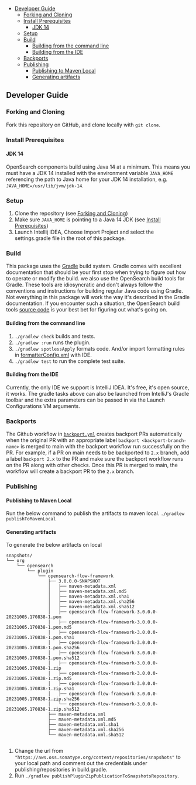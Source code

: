 - [Developer Guide](#developer-guide)
    - [Forking and Cloning](#forking-and-cloning)
    - [Install Prerequisites](#install-prerequisites)
        - [JDK 14](#jdk-14)
    - [Setup](#setup)
    - [Build](#build)
        - [Building from the command line](#building-from-the-command-line)
        - [Building from the IDE](#building-from-the-ide)
    - [Backports](#backports)
    - [Publishing](#publishing)
        - [Publishing to Maven Local](#publishing-to-maven-local)
        - [Generating artifacts](#generating-artifacts)

## Developer Guide

### Forking and Cloning

Fork this repository on GitHub, and clone locally with `git clone`.

### Install Prerequisites

#### JDK 14

OpenSearch components build using Java 14 at a minimum. This means you must have a JDK 14 installed with the environment variable `JAVA_HOME` referencing the path to Java home for your JDK 14 installation, e.g. `JAVA_HOME=/usr/lib/jvm/jdk-14`.

### Setup

1. Clone the repository (see [Forking and Cloning](#forking-and-cloning))
2. Make sure `JAVA_HOME` is pointing to a Java 14 JDK (see [Install Prerequisites](#install-prerequisites))
3. Launch Intellij IDEA, Choose Import Project and select the settings.gradle file in the root of this package.

### Build

This package uses the [Gradle](https://docs.gradle.org/current/userguide/userguide.html) build system. Gradle comes with excellent documentation that should be your first stop when trying to figure out how to operate or modify the build. we also use the OpenSearch build tools for Gradle. These tools are idiosyncratic and don't always follow the conventions and instructions for building regular Java code using Gradle. Not everything in this package will work the way it's described in the Gradle documentation. If you encounter such a situation, the OpenSearch build tools [source code](https://github.com/opensearch-project/OpenSearch/tree/main/buildSrc/src/main/groovy/org/opensearch/gradle) is your best bet for figuring out what's going on.

#### Building from the command line

1. `./gradlew check` builds and tests.
2. `./gradlew :run` runs the plugin.
3. `./gradlew spotlessApply` formats code. And/or import formatting rules in [formatterConfig.xml](formatter/formatterConfig.xml) with IDE.
4. `./gradlew test` to run the complete test suite.

#### Building from the IDE

Currently, the only IDE we support is IntelliJ IDEA.  It's free, it's open source, it works. The gradle tasks above can also be launched from IntelliJ's Gradle toolbar and the extra parameters can be passed in via the Launch Configurations VM arguments.

### Backports

The Github workflow in [`backport.yml`](.github/workflows/backport.yml) creates backport PRs automatically when the
original PR with an appropriate label `backport <backport-branch-name>` is merged to main with the backport workflow
run successfully on the PR. For example, if a PR on main needs to be backported to `2.x` branch, add a label
`backport 2.x` to the PR and make sure the backport workflow runs on the PR along with other checks. Once this PR is
merged to main, the workflow will create a backport PR to the `2.x` branch.

### Publishing

#### Publishing to Maven Local
Run the below command to publish the artifacts to maven local.
```./gradlew publishToMavenLocal```

#### Generating artifacts

To generate the below artifacts on local
```
snapshots/
└── org
    └── opensearch
        └── plugin
            └── opensearch-flow-framework
                ├── 3.0.0.0-SNAPSHOT
                │   ├── maven-metadata.xml
                │   ├── maven-metadata.xml.md5
                │   ├── maven-metadata.xml.sha1
                │   ├── maven-metadata.xml.sha256
                │   ├── maven-metadata.xml.sha512
                │   ├── opensearch-flow-framework-3.0.0.0-20231005.170838-1.pom
                │   ├── opensearch-flow-framework-3.0.0.0-20231005.170838-1.pom.md5
                │   ├── opensearch-flow-framework-3.0.0.0-20231005.170838-1.pom.sha1
                │   ├── opensearch-flow-framework-3.0.0.0-20231005.170838-1.pom.sha256
                │   ├── opensearch-flow-framework-3.0.0.0-20231005.170838-1.pom.sha512
                │   ├── opensearch-flow-framework-3.0.0.0-20231005.170838-1.zip
                │   ├── opensearch-flow-framework-3.0.0.0-20231005.170838-1.zip.md5
                │   ├── opensearch-flow-framework-3.0.0.0-20231005.170838-1.zip.sha1
                │   ├── opensearch-flow-framework-3.0.0.0-20231005.170838-1.zip.sha256
                │   └── opensearch-flow-framework-3.0.0.0-20231005.170838-1.zip.sha512
                ├── maven-metadata.xml
                ├── maven-metadata.xml.md5
                ├── maven-metadata.xml.sha1
                ├── maven-metadata.xml.sha256
                └── maven-metadata.xml.sha512


```
1. Change the url from ``"https://aws.oss.sonatype.org/content/repositories/snapshots"`` to your local path and comment out the credentials under publishing/repositories in build.gradle.
2. Run ```./gradlew publishPluginZipPublicationToSnapshotsRepository```.
